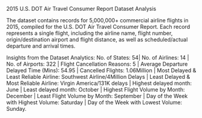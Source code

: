 2015 U.S. DOT Air Travel Consumer Report Dataset Analysis

The dataset contains records for 5,000,000+ commercial airline flights in 2015, compiled for the U.S. DOT Air Travel Consumer Report. Each record represents a single flight, including the airline name, flight number, origin/destination airport and flight distance, as well as scheduled/actual departure and arrival times. 

Insights from the Dataset Analytics:
No. of States: 54| No. of Airlines: 14 | No. of Airports: 322 | Flight Cancellation Reasons: 5 | Average Departure Delayed Time (Mins): 54.95 | Cancelled Flights: 1.06Million | Most Delayed & Least Reliable Airline: Southwest Airline/4Million Delays | Least Delayed & Most Reliable Airline: Virgin America/131K delays | Highest delayed month: June | Least delayed month: October | Highest Flight Volume by Month: December | Least Flight Volume by Month: September | Day of the Week with Highest Volume: Saturday | Day of the Week with Lowest Volume: Sunday.
